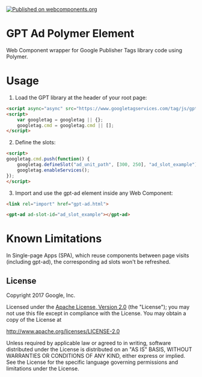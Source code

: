 [![Published on webcomponents.org](https://img.shields.io/badge/webcomponents.org-published-blue.svg)](https://www.webcomponents.org/element/googleads/gpt-ad)

# GPT Ad Polymer Element
Web Component wrapper for Google Publisher Tags library code using Polymer.

# Usage

1. Load the GPT library at the header of your root page:

```html
<script async="async" src="https://www.googletagservices.com/tag/js/gpt.js"></script>
<script>
    var googletag = googletag || {};
    googletag.cmd = googletag.cmd || [];
</script>
```

2. Define the slots:

```html
<script>
googletag.cmd.push(function() {
    googletag.defineSlot("ad_unit_path", [300, 250], "ad_slot_example").addService(googletag.pubads());
    googletag.enableServices();
});
</script>
```

3. Import and use the gpt-ad element inside any Web Component:

```html
<link rel="import" href="gpt-ad.html">
```
```html
<gpt-ad ad-slot-id="ad_slot_example"></gpt-ad>
```

# Known Limitations

In Single-page Apps (SPA), which reuse components between page visits (including gpt-ad), the corresponding ad slots won't be refreshed.

## License

Copyright 2017 Google, Inc.

Licensed under the [Apache License, Version 2.0](LICENSE) (the "License");
you may not use this file except in compliance with the License. You may
obtain a copy of the License at

  http://www.apache.org/licenses/LICENSE-2.0

Unless required by applicable law or agreed to in writing, software
distributed under the License is distributed on an "AS IS" BASIS,
WITHOUT WARRANTIES OR CONDITIONS OF ANY KIND, either express or implied.
See the License for the specific language governing permissions and
limitations under the License.

